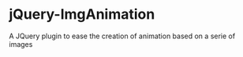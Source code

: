 jQuery-ImgAnimation
===================

A JQuery plugin to ease the creation of animation based on a serie of images
